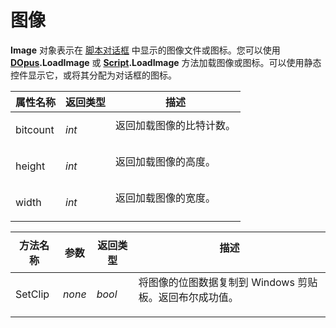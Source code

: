 # 图像

**Image** 对象表示在 [脚本对话框](/Manual/scripting/script_dialogs/README.zh.md) 中显示的图像文件或图标。您可以使用 **[DOpus](dopus.zh.md).LoadImage** 或 **[Script](script.zh.md).LoadImage** 方法加载图像或图标。可以使用静态控件显示它，或将其分配为对话框的图标。

<table>
<thead><tr><th>
属性名称</th><th>
返回类型</th><th>
描述
</th></tr></thead><tbody><tr><td>
bitcount</td><td>

*int*</td><td>
返回加载图像的比特计数。
</td></tr><tr><td>
height</td><td>

*int*</td><td>
返回加载图像的高度。
</td></tr><tr><td>
width</td><td>

*int*</td><td>
返回加载图像的宽度。
</td></tr></tbody>
</table>

<table>
<thead><tr><th>
方法名称</th><th>

**参数**</th><th>
返回类型</th><th>
描述
</th></tr></thead><tbody><tr><td>
SetClip</td><td>

*none*</td><td>

*bool*</td><td>
将图像的位图数据复制到 Windows 剪贴板。返回布尔成功值。
</td></tr></tbody>
</table>